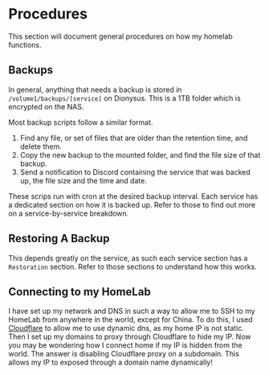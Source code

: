 # Procedures

This section will document general procedures on how my homelab functions.

## Backups

In general, anything that needs a backup is stored in `/volume1/backups/[service]` on Dionysus. This is a 1TB folder
which is encrypted on the NAS.

Most backup scripts follow a similar format.

1. Find any file, or set of files that are older than the retention time, and delete them.
2. Copy the new backup to the mounted folder, and find the file size of that backup.
3. Send a notification to Discord containing the service that was backed up, the file size and the time and date.

These scrips run with cron at the desired backup interval. Each service has a dedicated section on how it is backed up.
Refer to those to find out more on a service-by-service breakdown.

## Restoring A Backup

This depends greatly on the service, as such each service section has a `Restoration` section. Refer to those sections
to understand how this works.

## Connecting to my HomeLab

I have set up my network and DNS in such a way to allow me to SSH to my HomeLab from anywhere in the world, except for China.
To do this, I used [Cloudflare](https://cloudflare.com) to allow me to use dynamic dns, as my home IP is not static. Then
I set up my domains to proxy through Cloudflare to hide my IP. Now you may be wondering how I connect home if my IP is hidden
from the world. The answer is disabling Cloudflare proxy on a subdomain. This allows my IP to exposed through a domain name
dynamically!
